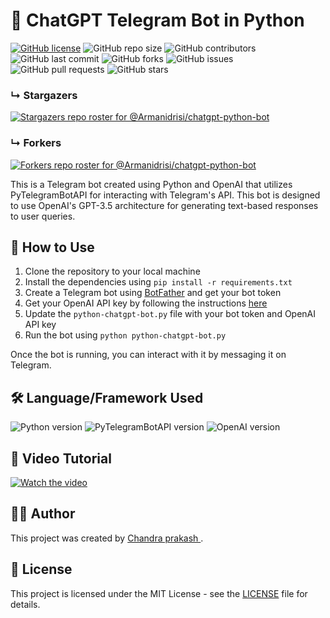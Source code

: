 # 💬 ChatGPT Telegram Bot in Python

[![GitHub license](https://img.shields.io/badge/license-MIT-blue.svg)](https://github.com/Armanidrisi/chatgpt-python-bot/blob/main/LICENSE)
![GitHub repo size](https://img.shields.io/github/repo-size/Armanidrisi/chatgpt-python-bot)
![GitHub contributors](https://img.shields.io/github/contributors/Armanidrisi/chatgpt-python-bot)
![GitHub last commit](https://img.shields.io/github/last-commit/Armanidrisi/chatgpt-python-bot)
![GitHub forks](https://img.shields.io/github/forks/Armanidrisi/chatgpt-python-bot)
![GitHub issues](https://img.shields.io/github/issues-raw/Armanidrisi/chatgpt-python-bot)
![GitHub pull requests](https://img.shields.io/github/issues-pr/Armanidrisi/chatgpt-python-bot)
![GitHub stars](https://img.shields.io/github/stars/Armanidrisi/chatgpt-python-bot)

### &#8627; Stargazers
[![Stargazers repo roster for @Armanidrisi/chatgpt-python-bot](https://reporoster.com/stars/Armanidrisi/chatgpt-python-bot)](https://github.com/Armanidrisi/chatgpt-python-bot/stargazers)

### &#8627; Forkers
[![Forkers repo roster for @Armanidrisi/chatgpt-python-bot](https://reporoster.com/forks/Armanidrisi/chatgpt-python-bot)](https://github.com/Armanidrisi/chatgpt-python-bot/network/members)

This is a Telegram bot created using Python and OpenAI that utilizes PyTelegramBotAPI for interacting with Telegram's API. This bot is designed to use OpenAI's GPT-3.5 architecture for generating text-based responses to user queries.

## 🚀 How to Use

1. Clone the repository to your local machine
2. Install the dependencies using `pip install -r requirements.txt`
3. Create a Telegram bot using [BotFather](https://core.telegram.org/bots#6-botfather) and get your bot token
4. Get your OpenAI API key by following the instructions [here](https://beta.openai.com/docs/quickstart)
5. Update the `python-chatgpt-bot.py` file with your bot token and OpenAI API key
6. Run the bot using `python python-chatgpt-bot.py`

Once the bot is running, you can interact with it by messaging it on Telegram.

## 🛠️ Language/Framework Used

![Python version](https://img.shields.io/badge/python-3.9-blue)
![PyTelegramBotAPI version](https://img.shields.io/badge/PyTelegramBotAPI-3.8.2-green)
![OpenAI version](https://img.shields.io/badge/OpenAI-0.11.1-green)

## 🎥 Video Tutorial 

[![Watch the video](https://img.youtube.com/vi/bsBY9Ui8sKM/0.jpg)](https://youtu.be/bsBY9Ui8sKM)


## 👨‍💻 Author

This project was created by [Chandra prakash ](https://github.com/chandraprakashanandakumar).

## 📝 License

This project is licensed under the MIT License - see the [LICENSE](LICENSE) file for details.
